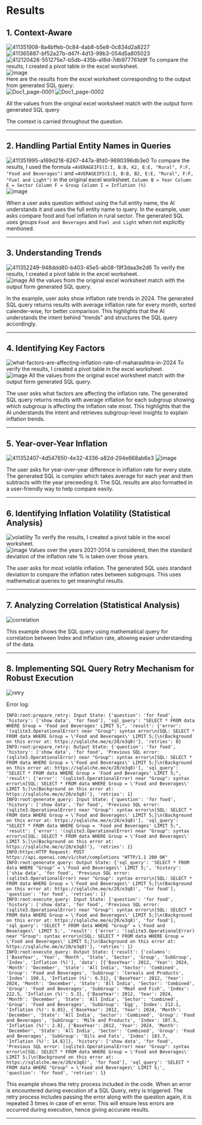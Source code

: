 # Results

## 1. Context-Aware
![411351908-8a4bffeb-0c84-4ab8-b5e8-0c834d2a8227](https://github.com/user-attachments/assets/a6931a18-9ad3-489c-9ab2-a4c9825359fc)
![411365887-bf52a27b-d47f-4d13-99b3-054d5a805023](https://github.com/user-attachments/assets/313eec8b-2a9f-47db-a290-9ef918f575ac)
![412120426-551275e7-b5db-435b-a16d-7db977761d9f](https://github.com/user-attachments/assets/1b116d90-636b-4d07-acf3-f1a11d21c707)
To compare the results, I created a pivot table in the excel worksheet. <br>
![image](https://github.com/user-attachments/assets/d76126be-3c11-4c4c-8eee-a84bedf6a8f5) <br>
Here are the results from the excel worksheet corresponding to the output from generated SQL query:  
![Doc1_page-0001](https://github.com/user-attachments/assets/5a512059-04b4-4be3-862e-a2b81cbdd117)
![Doc1_page-0002](https://github.com/user-attachments/assets/5e48496e-62e0-4477-b6f0-e0d6492ae0da)

All the values from the original excel worksheet match with the output form generated SQL query

The context is carried throughout the question.

---
## 2. Handling Partial Entity Names in Queries
![411351995-a169d218-6267-447a-8fd0-9690396db3e0](https://github.com/user-attachments/assets/8eeb346f-1a3e-4cb3-9032-e61724466980)
To compare the results, I used the formula `=AVERAGEIFS(I:I, B:B, K2, E:E, "Rural", F:F, "Food and Beverages")` and `=AVERAGEIFS(I:I, B:B, B2, E:E, "Rural", F:F, "Fuel and Light")` in the original excel worksheet. 
`Column B = Year
Column E = Sector
Column F = Group
Column I = Inflation (%)` <br>
![image](https://github.com/user-attachments/assets/c1efdf2a-6cdc-4dad-828d-9e74065ddb0e)

When a user asks question without using the full entity name, the AI understands it and uses the full entity name to query. In the example, user asks compare food and fuel inflation in rural sector. The generated SQL uses groups `Food and Beverages` and `Fuel and Light` when not explicitly mentioned.

---
## 3. Understanding Trends
![411352249-948ddd80-b403-45e5-ab08-19f3daa3e2d6](https://github.com/user-attachments/assets/1e652eff-705f-4e50-a266-4d3fc9ae8628)
To verify the results, I created a pivot table in the excel worksheet. <br>
![image](https://github.com/user-attachments/assets/7185169d-4303-46e5-936e-17cc83e6ee9b)
All the values from the original excel worksheet match with the output form generated SQL query.

In the example, user asks show inflation rate trends in 2024. The generated SQL query returns results with average inflation rate for every month, sorted calender-wise, for better comparison. This highlights that the AI understands the intent behind "trends" and structures the SQL query accordingly.

---
## 4. Identifying Key Factors
![what-factors-are-affecting-inflation-rate-of-maharashtra-in-2024](https://github.com/user-attachments/assets/b3cfeb75-347e-4a58-aeec-b5323254e840)
To verify the results, I created a pivot table in the excel worksheet. <br>
![image](https://github.com/user-attachments/assets/bdbb96ce-ce53-44db-9698-f254545d8ee5)
All the values from the original excel worksheet match with the output form generated SQL query.

The user asks what factors are affecting the inflation rate. The generated SQL query returns results with average inflation for each subgroup showing which subgroup is affecting the inflation rate most. This highlights that the AI understands the intent and retrieves subgroup-level insights to explain inflation trends.

---
## 5. Year-over-Year Inflation
![411352407-4d547650-4e32-4336-a82d-294e668ab6e3](https://github.com/user-attachments/assets/afe3dcdf-dd4d-4250-a6a6-f4a99d624af4)
![image](https://github.com/user-attachments/assets/22d17ba9-8490-4a51-84bf-c729a8538dbd)

The user asks for year-over-year difference in inflation rate for every state. The generated SQL is complex which takes average for each year and then subtracts with the year preceeding it. The SQL results are also formatted in a user-friendly way to help compare easily.

---
## 6. Identifying Inflation Volatility (Statistical Analysis)
![volatility](https://github.com/user-attachments/assets/86686eae-a7ad-4e5a-9667-05046a51eafd)
To verify the results, I created a pivot table in the excel worksheet. <br>
![image](https://github.com/user-attachments/assets/c39a78df-97c1-48a2-9fb8-b6063a409a3f)
Values over the years 2021-2014 is considered, then the standard deviation of the inflation rate % is taken over those years.

The user asks for most volatile inflation. The generated SQL uses standard deviation to compare the inflation rates between subgroups. This uses mathematical queries to get meaningful results.

---
## 7. Analyzing Correlation (Statistical Analysis)
![correlation](https://github.com/user-attachments/assets/a9202c3c-c699-4c2d-8568-d4ff84ca9296)

This example shows the SQL query using mathematical query for correlation between Index and Inflation rate, allowing easier understanding of the data.

---
## 8. Implementing SQL Query Retry Mechanism for Robust Execution
![retry](https://github.com/user-attachments/assets/b0a96e4d-838f-485b-bef6-0c234ec1c3d2)

Error log:
```
INFO:root:prepare_retry: Input State: {'question': 'for food', 'history': ['show data', 'for food'], 'sql_query': "SELECT * FROM data WHERE Group = 'Food and Beverages' LIMIT 5;", 'result': {'error': '(sqlite3.OperationalError) near "Group": syntax error\n[SQL: SELECT * FROM data WHERE Group = \'Food and Beverages\' LIMIT 5;]\n(Background on this error at: https://sqlalche.me/e/20/e3q8)'}, 'retries': 0}
INFO:root:prepare_retry: Output State: {'question': 'for food', 'history': ['show data', 'for food', 'Previous SQL error: (sqlite3.OperationalError) near "Group": syntax error\n[SQL: SELECT * FROM data WHERE Group = \'Food and Beverages\' LIMIT 5;]\n(Background on this error at: https://sqlalche.me/e/20/e3q8)'], 'sql_query': "SELECT * FROM data WHERE Group = 'Food and Beverages' LIMIT 5;", 'result': {'error': '(sqlite3.OperationalError) near "Group": syntax error\n[SQL: SELECT * FROM data WHERE Group = \'Food and Beverages\' LIMIT 5;]\n(Background on this error at: https://sqlalche.me/e/20/e3q8)'}, 'retries': 1}
INFO:root:generate_query: Input State: {'question': 'for food', 'history': ['show data', 'for food', 'Previous SQL error: (sqlite3.OperationalError) near "Group": syntax error\n[SQL: SELECT * FROM data WHERE Group = \'Food and Beverages\' LIMIT 5;]\n(Background on this error at: https://sqlalche.me/e/20/e3q8)'], 'sql_query': "SELECT * FROM data WHERE Group = 'Food and Beverages' LIMIT 5;", 'result': {'error': '(sqlite3.OperationalError) near "Group": syntax error\n[SQL: SELECT * FROM data WHERE Group = \'Food and Beverages\' LIMIT 5;]\n(Background on this error at: https://sqlalche.me/e/20/e3q8)'}, 'retries': 1}
INFO:httpx:HTTP Request: POST https://api.openai.com/v1/chat/completions "HTTP/1.1 200 OK"
INFO:root:generate_query: Output State: {'sql_query': 'SELECT * FROM data WHERE "Group" = \'Food and Beverages\' LIMIT 5;', 'history': ['shiw data', 'for food', 'Previous SQL error: (sqlite3.OperationalError) near "Group": syntax error\n[SQL: SELECT * FROM data WHERE Group = \'Food and Beverages\' LIMIT 5;]\n(Background on this error at: https://sqlalche.me/e/20/e3q8)', 'for food'], 'question': 'for food', 'retries': 1}
INFO:root:execute_query: Input State: {'question': 'for food', 'history': ['show data', 'for food', 'Previous SQL error: (sqlite3.OperationalError) near "Group": syntax error\n[SQL: SELECT * FROM data WHERE Group = \'Food and Beverages\' LIMIT 5;]\n(Background on this error at: https://sqlalche.me/e/20/e3q8)', 'for food'], 'sql_query': 'SELECT * FROM data WHERE "Group" = \'Food and Beverages\' LIMIT 5;', 'result': {'error': '(sqlite3.OperationalError) near "Group": syntax error\n[SQL: SELECT * FROM data WHERE Group = \'Food and Beverages\' LIMIT 5;]\n(Background on this error at: https://sqlalche.me/e/20/e3q8)'}, 'retries': 1}
INFO:root:execute_query: Output State: {'result': {'columns': ['BaseYear', 'Year', 'Month', 'State', 'Sector', 'Group', 'SubGroup', 'Index', 'Inflation (%)'], 'data': [{'BaseYear': 2012, 'Year': 2024, 'Month': 'December', 'State': 'All India', 'Sector': 'Combined', 'Group': 'Food and Beverages', 'SubGroup': 'Cereals and Products', 'Index': 198.1, 'Inflation (%)': 6.51}, {'BaseYear': 2012, 'Year': 2024, 'Month': 'December', 'State': 'All India', 'Sector': 'Combined', 'Group': 'Food and Beverages', 'SubGroup': 'Meat and Fish', 'Index': 222.5, 'Inflation (%)': 5.3}, {'BaseYear': 2012, 'Year': 2024, 'Month': 'December', 'State': 'All India', 'Sector': 'Combined', 'Group': 'Food and Beverages', 'SubGroup': 'Egg', 'Index': 212.1, 'Inflation (%)': 6.85}, {'BaseYear': 2012, 'Year': 2024, 'Month': 'December', 'State': 'All India', 'Sector': 'Combined', 'Group': 'Food and Beverages', 'SubGroup': 'Milk and Products', 'Index': 187.5, 'Inflation (%)': 2.8}, {'BaseYear': 2012, 'Year': 2024, 'Month': 'December', 'State': 'All India', 'Sector': 'Combined', 'Group': 'Food and Beverages', 'SubGroup': 'Oils and Fats', 'Index': 183.7, 'Inflation (%)': 14.6}]}, 'history': ['show data', 'for food', 'Previous SQL error: (sqlite3.OperationalError) near "Group": syntax error\n[SQL: SELECT * FROM data WHERE Group = \'Food and Beverages\' LIMIT 5;]\n(Background on this error at: https://sqlalche.me/e/20/e3q8)', 'for food'], 'sql_query': 'SELECT * FROM data WHERE "Group" = \'Food and Beverages\' LIMIT 5;', 'question': 'for food', 'retries': 1}
```
This example shows the retry process included in the code. When an error is encountered during execution of a SQL Query, retry is triggered. The retry process includes passing the error along with the question again, it is repeated 3 times in case of en error. This will ensure less errors are occurred during execution, hence giving accurate results.

---

